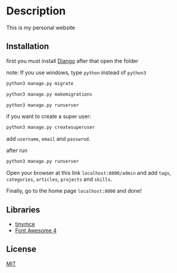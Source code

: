 # Description

This is my personal website

## Installation

first you must install [Django](https://docs.djangoproject.com/en/3.1/topics/install/#how-to-install-django) after that open the folder

note: If you use windows, type `python` instead of `python3`

```bash
python3 manage.py migrate
```


```bash
python3 manage.py makemigrations
```


```bash
python3 manage.py runserver
```

if you want to create a super user:

```bash
python3 manage.py createsuperuser
```

add `username`, `email` and `passwrod`.

after run

```bash
python3 manage.py runserver
```

Open your browser at this link `localhost:8000/admin` and add `tags`, `categories`, `articles`, `projects` and `skills`.

Finally, go to the home page `localhost:8000` and done!


## Libraries
* [tinymce](https://www.tiny.cloud/)
* [Font Awesome 4](#)

## License
[MIT](https://choosealicense.com/licenses/mit/)